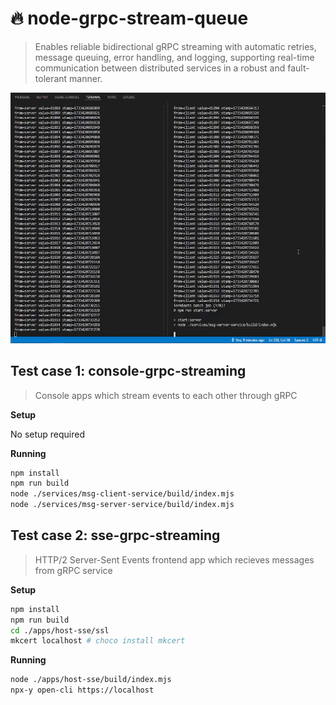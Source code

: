 # 🔥 node-grpc-stream-queue

> Enables reliable bidirectional gRPC streaming with automatic retries, message queuing, error handling, and logging, supporting real-time communication between distributed services in a robust and fault-tolerant manner.

![screencast](./screencast.gif)

## Test case 1: console-grpc-streaming

> Console apps which stream events to each other through gRPC

**Setup**

No setup required

**Running**

```bash
npm install
npm run build
node ./services/msg-client-service/build/index.mjs
node ./services/msg-server-service/build/index.mjs
```

## Test case 2: sse-grpc-streaming

> HTTP/2 Server-Sent Events frontend app which recieves messages from gRPC service

**Setup**
```bash
npm install
npm run build
cd ./apps/host-sse/ssl
mkcert localhost # choco install mkcert
```

**Running**

```bash
node ./apps/host-sse/build/index.mjs
npx-y open-cli https://localhost
```
